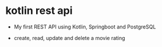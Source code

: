 # kotlin rest api

- My first REST API using Kotlin, Springboot and PostgreSQL

- create, read, update and delete a movie rating
